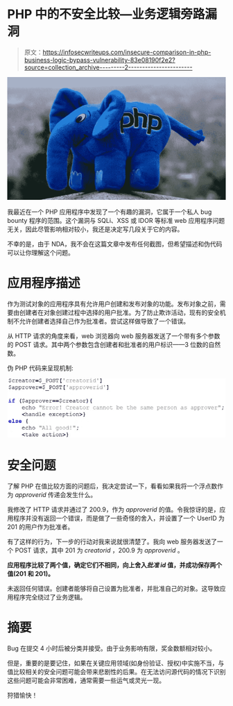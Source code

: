 # PHP 中的不安全比较—业务逻辑旁路漏洞

> 原文：<https://infosecwriteups.com/insecure-comparison-in-php-business-logic-bypass-vulnerability-83e08190f2e2?source=collection_archive---------2----------------------->

![](img/895611071b2d7f73de64efc17b0a8639.png)

我最近在一个 PHP 应用程序中发现了一个有趣的漏洞，它属于一个私人 bug bounty 程序的范围。这个漏洞与 SQLi、XSS 或 IDOR 等标准 web 应用程序问题无关，因此尽管影响相对较小，我还是决定写几段关于它的内容。

不幸的是，由于 NDA，我不会在这篇文章中发布任何截图，但希望描述和伪代码可以让你理解这个问题。

# 应用程序描述

作为测试对象的应用程序具有允许用户创建和发布对象的功能。发布对象之前，需要由创建者在对象创建过程中选择的用户批准。为了防止欺诈活动，现有的安全机制不允许创建者选择自己作为批准者。尝试这样做导致了一个错误。

从 HTTP 请求的角度来看，web 浏览器向 web 服务器发送了一个带有多个参数的 POST 请求。其中两个参数包含创建者和批准者的用户标识——3 位数的自然数。

伪 PHP 代码来呈现机制:

![](img/d529a9922119ae99f2885667c36663b6.png)

# 安全问题

了解 PHP 在值比较方面的问题后，我决定尝试一下，看看如果我将一个浮点数作为 *approverid* 传递会发生什么。

我修改了 HTTP 请求并通过了 200.9，作为 *approverid* 的值。令我惊讶的是，应用程序并没有返回一个错误，而是做了一些奇怪的舍入，并设置了一个 UserID 为 201 的用户作为批准者。

有了这样的行为，下一步的行动对我来说就很清楚了。我向 web 服务器发送了一个 POST 请求，其中 201 为 *creatorid* ，200.9 为 *approverid* 。

**应用程序比较了两个值，确定它们不相同，向上舍入*批准 id* 值，并成功保存两个值(201 和 201)。**

未返回任何错误。创建者能够将自己设置为批准者，并批准自己的对象。这导致应用程序完全绕过了业务逻辑。

# 摘要

Bug 在提交 4 小时后被分类并接受。由于业务影响有限，奖金数额相对较小。

但是，重要的是要记住，如果在关键应用领域(如身份验证、授权)中实施不当，与值比较相关的安全问题可能会带来悲剧性的后果。在无法访问源代码的情况下识别这些问题可能会非常困难，通常需要一些运气或灵光一现。

狩猎愉快！